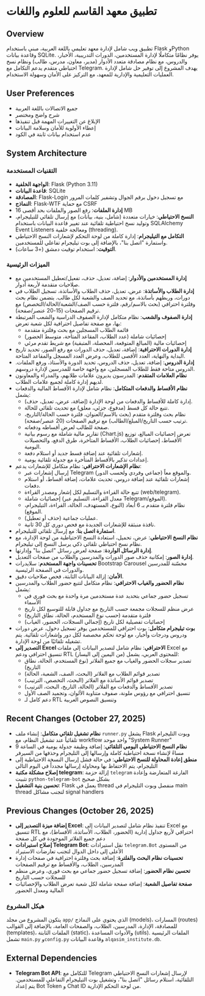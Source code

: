# تطبيق معهد القاسم للعلوم واللغات

## Overview
تطبيق ويب شامل لإدارة معهد تعليمي باللغة العربية، مبني باستخدام Flask وPython وقاعدة بيانات SQLite. يوفر نظامًا متكاملًا لإدارة المستخدمين، الدورات التدريبية، الأخبار، والدروس، مع نظام مصادقة متعدد الأدوار (مدير، معاون، مدرس، طالب) ونظام نسخ احتياطي متقدم يدعم التكامل مع Telegram. يهدف المشروع إلى توفير حل شامل لإدارة العمليات التعليمية والإدارية للمعهد، مع التركيز على الأمان وسهولة الاستخدام.

## User Preferences
- جميع الاتصالات باللغة العربية
- شرح واضح ومختصر
- الإبلاغ عن التغييرات المهمة قبل تنفيذها
- إعطاء الأولوية للأمان وسلامة البيانات
- عدم استخدام بيانات ثابتة في الكود

## System Architecture

### التقنيات المستخدمة
-   **الواجهة الخلفية**: Flask (Python 3.11)
-   **قاعدة البيانات**: SQLite
-   **المصادقة**: Flask-Login مع تسجيل دخول برقم الجوال وتشفير كلمات المرور
-   **النماذج**: Flask-WTF مع حماية CSRF
-   **إدارة الملفات**: رفع الصور والملفات بحد أقصى 16 MB
-   **النسخ الاحتياطي**: خيارات متعددة (شامل، بنية، بيانات) مع إرسال تلقائي للتيليجرام، وتوليد نسخ احتياطية تلقائية عند تغيير قاعدة البيانات باستخدام SQLAlchemy Event Listeners ومعالجة خلفية (threading).
-   **التكامل مع التيليجرام**: إدارة كاملة من لوحة التحكم لإشعارات النسخ الاحتياطي واستمارة "اتصل بنا"، بالإضافة إلى بوت تيليجرام تفاعلي للمستخدمين.
-   **التوقيت**: استخدام توقيت دمشق (+3 ساعات).

### الميزات الرئيسية
-   **إدارة المستخدمين والأدوار**: إضافة، تعديل، حذف، تفعيل/تعطيل المستخدمين مع صلاحيات متقدمة لأربعة أدوار.
-   **إدارة الطلاب والأساتذة**: عرض، تعديل، حذف الطلاب والأساتذة، تسجيل الطلاب في دورات، وربطهم بأساتذة، مع تحديد الصف والشعبة لكل طالب. يتضمن نظام بحث وفلترة احترافي (بحث بالاسم/رقم، فلترة حسب الصف/الشعبة/الحالة/التخصص) مع ترقيم الصفحات (15-20 عنصر/صفحة).
-   **إدارة الصفوف والشعب**: نظام متكامل لإدارة الصفوف الدراسية والشعب المرتبطة بها، مع صفحة تفاصيل احترافية لكل شعبة تعرض:
    - قائمة الطلاب المسجلين مع بحث وفلترة متقدمة
    - إحصائيات شاملة (عدد الطلاب، المقاعد المتاحة، متوسط الحضور)
    - إحصائيات مالية (المبالغ المتوقعة، المحصلة، المتبقية) مع شريط تقدم مرئي
-   **إدارة الدورات الاحترافية**: إضافة، تعديل، حذف الدورات مع رفع الصور، تحديد تاريخ البداية والنهاية، العدد الأقصى للطلاب، وعرض العدد المسجل والمقاعد المتاحة.
-   **إدارة الدروس**: إضافة، تعديل، حذف الدروس، تحديد الدورة والأستاذ، ورفع الملفات. الدروس متاحة فقط للطلاب المسجلين، مع واجهة خاصة للمدرسين لإدارة دروسهم.
-   **نظام العلامات المتقدم**: المدرسون يديرون علامات طلابهم، والمدراء والمعاونون لديهم إدارة كاملة لجميع علامات الطلاب.
-   **نظام الأقساط والدفعات المتكامل**: نظام شامل لإدارة الأقساط المالية والدفعات يشمل:
    - إدارة كاملة للأقساط والدفعات من لوحة الإدارة (إضافة، عرض، تعديل، حذف).
    - تتبع حالة كل قسط (مدفوع، جزئي، معلق) مع تحديث تلقائي للحالة.
    - نظام بحث وفلترة متقدم (بحث بالاسم/العنوان، فلترة حسب الحالة/التاريخ، ترتيب حسب التاريخ/المبلغ/الطالب) مع ترقيم الصفحات (20 عنصر/صفحة).
    - صفحة للطالب لعرض أقساطه ودفعاته.
    - تقارير مالية شاملة مع رسوم بيانية (Chart.js) تعرض إحصائيات المبالغ، توزيع الأقساط، إحصائيات الطلاب، الأقساط المتأخرة، طرق الدفع، والتحصيلات اليومية.
    - إشعارات تلقائية عند إضافة قسط جديد أو استلام دفعة.
    - إعدادات تذكير بالأقساط المتأخرة مع جدولة تلقائية يومية.
-   **نظام الإشعارات الاحترافي**: نظام متكامل للإشعارات يدعم:
    - إرسال إشعارات عبر Telegram والموقع معاً (جماعي وفردي ولحسب الدور).
    - إشعارات تلقائية عند إضافة دروس، تحديث علامات، إضافة أقساط، أو استلام دفعات.
    - تتبع حالة القراءة والتسليم لكل إشعار ومصدر القراءة (web/telegram).
    - إحصائيات شاملة (معدل القراءة، التسليم عبر Telegram/الموقع).
    - نظام فلترة متقدم بـ 6 أبعاد (النوع، المستهدف، الحالة، القراءة، التيليجرام، الموقع).
    - عمليات جماعية (حذف أو تعطيل).
    - نافذة منبثقة للإشعارات الجديدة مع فحص دوري كل 30 ثانية.
-   **استمارة اتصل بنا**: مع إرسال تلقائي للتيليجرام.
-   **نظام النسخ الاحتياطي**: عرض، تحميل، استعادة النسخ الاحتياطية من لوحة الإدارة، مع نظام نسخ احتياطي تلقائي ذكي يرسل النسخ إلى تيليجرام.
-   **إدارة الرسائل الواردة**: صفحة لعرض رسائل "اتصل بنا" وإدارتها.
-   **إدارة الصور**: إمكانية حذف صور الدورات والمدرسين والطلاب من صفحات التعديل.
-   **تحسينات واجهة المستخدم**: سلايدرات Bootstrap Carousel محسّنة للمدرسين والدورات في الصفحة الرئيسية.
-   **الأمان**: إزالة البيانات الثابتة، فحص صلاحيات دقيق.
-   **نظام الحضور والغياب الاحترافي**: نظام متكامل لتتبع حضور الطلاب والمدرسين يشمل:
    - تسجيل حضور جماعي بتحديد عدة مستخدمين مرة واحدة مع بحث فوري في الأسماء
    - عرض منظم للسجلات مجمعة حسب التاريخ مع جداول قابلة للتوسيع لكل تاريخ
    - فلترة متقدمة (حسب نوع المستخدم، الحالة، نطاق التاريخ)
    - إحصائيات تفصيلية لكل تاريخ (إجمالي السجلات، الحضور، الغياب)
-   **بوت تيليجرام متكامل**: بوت احترافي للمستخدمين يوفر تسجيل دخول، عرض دورات ودروس ودرجات وأخبار، مع لوحة تحكم مخصصة لكل دور وإشعارات تلقائية. يتم تشغيله تلقائيًا من لوحة الإدارة.
-   **التصدير إلى Excel الاحترافي**: نظام شامل لتصدير البيانات إلى ملفات Excel مع تنسيق احترافي ودعم RTL (من اليمين إلى اليسار) للمحتوى العربي، يشمل:
    - تصدير سجلات الحضور والغياب مع جميع الفلاتر (نوع المستخدم، الحالة، نطاق التاريخ)
    - تصدير قوائم الطلاب مع الفلاتر (البحث، الصف، الشعبة، الحالة)
    - تصدير قوائم الأساتذة مع الفلاتر (البحث، التخصص، الترتيب)
    - تصدير الأقساط والدفعات مع الفلاتر (الحالة، التاريخ، البحث، الترتيب)
    - تنسيق احترافي مع رؤوس ملونة، صفوف متناوبة الألوان، وتجميد الصف الأول
    - دعم كامل لـ RTL وتنسيق النصوص العربية

## Recent Changes (October 27, 2025)
-   **نظام تشغيل تلقائي متكامل**: إنشاء ملف `runner.py` يشغل Flask وبوت التليجرام تلقائياً عند تشغيل النظام، مع workflow واحد موحد "System Runner"
-   **نظام النسخ الاحتياطي اليومي التلقائي**: إضافة وظيفة جدولة يومية في الساعة 9 مساءً لإنشاء نسخة احتياطية كاملة وإرسالها إلى التليجرام وحذفها من السيرفر
-   **منطق إعادة المحاولة للنسخ الاحتياطي**: في حالة فشل إرسال النسخة الاحتياطية إلى التليجرام، يتم الاحتفاظ بها ومحاولة إرسالها مجدداً في اليوم التالي
-   **إصلاح مشكلة مكتبة telegram**: إزالة حزمة `telegram` الفارغة المتعارضة وإعادة تثبيت `python-telegram-bot` بشكل صحيح
-   **تحسين بنية التشغيل**: Flask يعمل في thread منفصل وبوت التليجرام في main thread لتجنب مشاكل signal handlers

## Previous Changes (October 26, 2025)
-   **إضافة ميزة التصدير إلى Excel**: تنفيذ نظام شامل لتصدير البيانات إلى Excel مع تنسيق RTL احترافي لأربع جداول إدارية (الحضور، الطلاب، الأساتذة، الأقساط)، مع دعم جميع الفلاتر الموجودة في كل صفحة
-   **إصلاح استيرادات Telegram Bot**: نقل استيرادات `telegram.Bot` من المستوى الأعلى إلى داخل الدوال لتجنب تعارضات الاستيراد
-   **تحسينات نظام البحث والفلترة**: إضافة بحث وفلترة احترافية في صفحات إدارة المدرسين، الطلاب، والأقساط مع ترقيم الصفحات
-   **تحسين نظام الحضور**: إضافة تسجيل حضور جماعي مع بحث فوري، وعرض منظم للسجلات حسب التاريخ
-   **صفحة تفاصيل الشعبة**: إضافة صفحة شاملة لكل شعبة تعرض الطلاب والإحصائيات المالية ومعدل الحضور

### هيكل المشروع
يتكون المشروع من مجلد `app/` الذي يحتوي على النماذج (models)، المسارات (routes) للمصادقة، الإدارة، المدرسين، الطلاب، والصفحات العامة، بالإضافة إلى القوالب (templates)، الملفات الثابتة (static)، والأدوات المساعدة (utils). الملفات الرئيسية تشمل `main.py` و`config.py` وقاعدة البيانات `alqasim_institute.db`.

## External Dependencies
-   **Telegram Bot API**: للتكامل مع Telegram لإرسال إشعارات النسخ الاحتياطي التلقائية، استلام رسائل "اتصل بنا"، وتشغيل بوت التيليجرام التفاعلي للمستخدمين. يتم إعداد Bot Token و Chat ID من لوحة التحكم الإدارية.